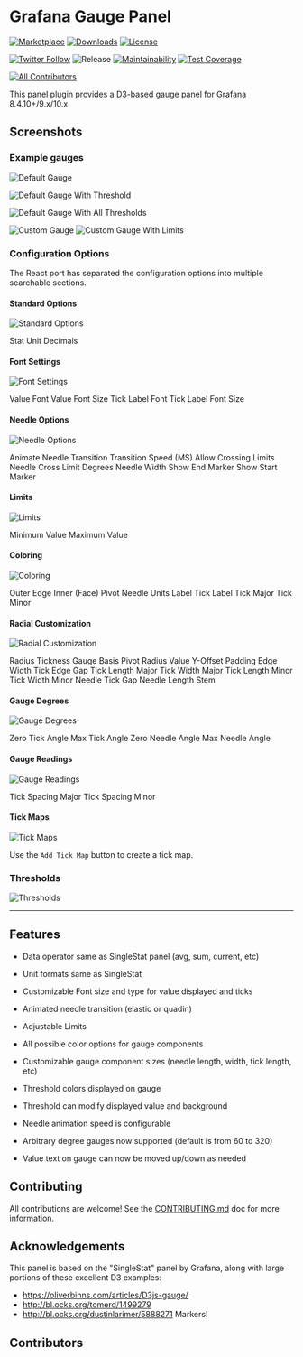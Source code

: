 # Grafana Gauge Panel

[![Marketplace](https://img.shields.io/badge/dynamic/json?logo=grafana&color=F47A20&label=marketplace&prefix=v&query=%24.items%5B%3F%28%40.slug%20%3D%3D%20%22briangann-gauge-panel%22%29%5D.version&url=https%3A%2F%2Fgrafana.com%2Fapi%2Fplugins)](https://grafana.com/grafana/plugins/briangann-gauge-panel)
[![Downloads](https://img.shields.io/badge/dynamic/json?logo=grafana&color=F47A20&label=downloads&query=%24.items%5B%3F%28%40.slug%20%3D%3D%20%22briangann-gauge-panel%22%29%5D.downloads&url=https%3A%2F%2Fgrafana.com%2Fapi%2Fplugins)](https://grafana.com/grafana/plugins/briangann-gauge-panel)
[![License](https://img.shields.io/github/license/briangann/grafana-gauge-panel)](LICENSE)

[![Twitter Follow](https://img.shields.io/twitter/follow/jepetlefeu.svg?style=social)](https://twitter.com/jepetlefeu)
![Release](https://github.com/briangann/grafana-gauge-panel/workflows/Release/badge.svg)
[![Maintainability](https://api.codeclimate.com/v1/badges/1c750faa58c1f7b3c7fa/maintainability)](https://codeclimate.com/github/briangann/grafana-gauge-panel/maintainability)
[![Test Coverage](https://api.codeclimate.com/v1/badges/1c750faa58c1f7b3c7fa/test_coverage)](https://codeclimate.com/github/briangann/grafana-gauge-panel/test_coverage)

[![All Contributors](https://img.shields.io/github/all-contributors/briangann/grafana-gauge-panel?color=ee8449&style=flat-square)](#contributors)

This panel plugin provides a [D3-based](https://www.d3js.org) gauge panel
for [Grafana](https://www.grafana.com) 8.4.10+/9.x/10.x

## Screenshots

### Example gauges

![Default Gauge](https://raw.githubusercontent.com/briangann/grafana-gauge-panel/main/src/screenshots/react-gauge-default-settings.png)

![Default Gauge With Threshold](https://raw.githubusercontent.com/briangann/grafana-gauge-panel/main/src/screenshots/react-gauge-threshold-middle-upper.png)

![Default Gauge With All Thresholds](https://raw.githubusercontent.com/briangann/grafana-gauge-panel/main/src/screenshots/react-threshold-all.png)

![Custom Gauge](https://raw.githubusercontent.com/briangann/grafana-gauge-panel/main/src/screenshots/alt-gauge.png)
![Custom Gauge With Limits](https://raw.githubusercontent.com/briangann/grafana-gauge-panel/main/src/screenshots/alt-gauge-limits.png)

### Configuration Options

The React port has separated the configuration options into multiple searchable sections.

#### Standard Options

![Standard Options](https://raw.githubusercontent.com/briangann/grafana-gauge-panel/main/src/screenshots/react-config-standard-options.png)

Stat
Unit
Decimals

#### Font Settings

![Font Settings](https://raw.githubusercontent.com/briangann/grafana-gauge-panel/main/src/screenshots/react-config-font-settings.png)

Value Font
Value Font Size
Tick Label Font
Tick Label Font Size

#### Needle Options

![Needle Options](https://raw.githubusercontent.com/briangann/grafana-gauge-panel/main/src/screenshots/react-config-needle-options.png)

Animate Needle Transition
Transition Speed (MS)
Allow Crossing Limits
Needle Cross Limit Degrees
Needle Width
Show End Marker
Show Start Marker

#### Limits

![Limits](https://raw.githubusercontent.com/briangann/grafana-gauge-panel/main/src/screenshots/react-config-limits.png)

Minimum Value
Maximum Value

#### Coloring

![Coloring](https://raw.githubusercontent.com/briangann/grafana-gauge-panel/main/src/screenshots/react-config-coloring.png)

Outer Edge
Inner (Face)
Pivot
Needle
Units Label
Tick Label
Tick Major
Tick Minor

#### Radial Customization

![Radial Customization](https://raw.githubusercontent.com/briangann/grafana-gauge-panel/main/src/screenshots/react-radial-customization.png)

Radius
Tickness Gauge Basis
Pivot Radius
Value Y-Offset
Padding
Edge Width
Tick Edge Gap
Tick Length Major
Tick Width Major
Tick Length Minor
Tick Width Minor
Needle Tick Gap
Needle Length Stem

#### Gauge Degrees

![Gauge Degrees](https://raw.githubusercontent.com/briangann/grafana-gauge-panel/main/src/screenshots/react-config-gauge-degrees.png)

Zero Tick Angle
Max Tick Angle
Zero Needle Angle
Max Needle Angle

#### Gauge Readings

![Gauge Readings](https://raw.githubusercontent.com/briangann/grafana-gauge-panel/main/src/screenshots/react-config-gauge-readings.png)

Tick Spacing Major
Tick Spacing Minor

#### Tick Maps

![Tick Maps](https://raw.githubusercontent.com/briangann/grafana-gauge-panel/main/src/screenshots/react-config-tickmaps.png)

Use the `Add Tick Map` button to create a tick map.

### Thresholds

![Thresholds](https://raw.githubusercontent.com/briangann/grafana-gauge-panel/main/src/screenshots/react-config-thresholds.png)

-------

## Features

* Data operator same as SingleStat panel (avg, sum, current, etc)
* Unit formats same as SingleStat

* Customizable Font size and type for value displayed and ticks
* Animated needle transition (elastic or quadin)
* Adjustable Limits
* All possible color options for gauge components

* Customizable gauge component sizes (needle length, width, tick length, etc)

* Threshold colors displayed on gauge
* Threshold can modify displayed value and background

* Needle animation speed is configurable
* Arbitrary degree gauges now supported (default is from 60 to 320)
* Value text on gauge can now be moved up/down as needed

## Contributing

All contributions are welcome!
See the [CONTRIBUTING.md](CONTRIBUTING.md) doc for more information.

## Acknowledgements

This panel is based on the "SingleStat" panel by Grafana, along with large
 portions of these excellent D3 examples:

* <https://oliverbinns.com/articles/D3js-gauge/>
* <http://bl.ocks.org/tomerd/1499279>
* <http://bl.ocks.org/dustinlarimer/5888271> Markers!

## Contributors

<!-- ALL-CONTRIBUTORS-LIST:START - Do not remove or modify this section -->
<!-- prettier-ignore-start -->
<!-- markdownlint-disable -->

<!-- markdownlint-restore -->
<!-- prettier-ignore-end -->

<!-- ALL-CONTRIBUTORS-LIST:END -->
